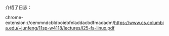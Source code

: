 



介绍了日志：

chrome-extension://oemmndcbldboiebfnladdacbdfmadadm/https://www.cs.columbia.edu/~junfeng/11sp-w4118/lectures/l25-fs-linux.pdf